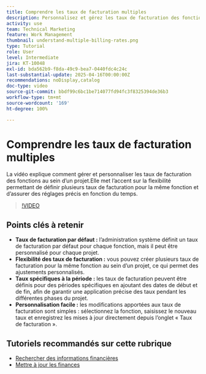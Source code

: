```yaml
---
title: Comprendre les taux de facturation multiples
description: Personnalisez et gérez les taux de facturation des fonctions au niveau du projet.
activity: use
team: Technical Marketing
feature: Work Management
thumbnail: understand-multiple-billing-rates.png
type: Tutorial
role: User
level: Intermediate
jira: KT-10048
exl-id: bda562b9-f8da-49c9-bea7-0440fdc4c24c
last-substantial-update: 2025-04-16T00:00:00Z
recommendations: noDisplay,catalog
doc-type: video
source-git-commit: bbdf99c6bc1be714077fd94fc3f8325394de36b3
workflow-type: tm+mt
source-wordcount: '169'
ht-degree: 100%

---
```



# Comprendre les taux de facturation multiples

La vidéo explique comment gérer et personnaliser les taux de facturation des fonctions au sein d’un projet.Elle met l’accent sur la flexibilité permettant de définir plusieurs taux de facturation pour la même fonction et d’assurer des réglages précis en fonction du temps.


>[!VIDEO](https://video.tv.adobe.com/v/3457652/?quality=12&learn=on&enablevpops=1)

## Points clés à retenir


* **Taux de facturation par défaut :** l’administration système définit un taux de facturation par défaut pour chaque fonction, mais il peut être personnalisé pour chaque projet.
* **Flexibilité des taux de facturation :** vous pouvez créer plusieurs taux de facturation pour la même fonction au sein d’un projet, ce qui permet des ajustements personnalisés.
* **Taux spécifiques à la période :** les taux de facturation peuvent être définis pour des périodes spécifiques en ajoutant des dates de début et de fin, afin de garantir une application précise des taux pendant les différentes phases du projet.
* **Personnalisation facile :** les modifications apportées aux taux de facturation sont simples : sélectionnez la fonction, saisissez le nouveau taux et enregistrez les mises à jour directement depuis l’onglet « Taux de facturation ».

## Tutoriels recommandés sur cette rubrique

* [Rechercher des informations financières](/help/manage-work/project-finances/find-financial-information.md)
* [Mettre à jour les finances](/help/manage-work/project-finances/update-and-review-finances.md)
  <!--* [Understand multiple billing rates](/help/manage-work/project-finances/multiple-billing-rates.md)-->


